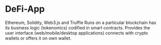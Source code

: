 # DeFi-App
Ethereum, Solidity, Web3.js and Truffle
Runs on a particular blockchain has its business logic
(tokenomics) codified in smart contracts. Provides the user
interface (web/mobile/desktop applications) connects with
crypto wallets or offers it on own wallet.
